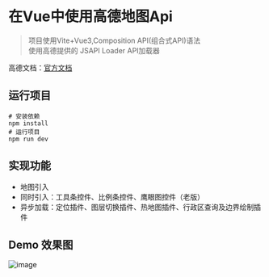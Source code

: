 # 在Vue中使用高德地图Api

> 项目使用Vite+Vue3,Composition API(组合式API)语法<br/>
> 使用高德提供的 JSAPI Loader API加载器

高德文档：[官方文档](https://lbs.amap.com/api/jsapi-v2/guide/webcli/map-vue1)

## 运行项目
```
# 安装依赖
npm install
# 运行项目
npm run dev
```
## 实现功能
 - 地图引入
 - 同时引入：工具条控件、比例条控件、鹰眼图控件（老版）
 - 异步加载：定位插件、图层切换插件、热地图插件、行政区查询及边界绘制插件

## Demo 效果图
![image](https://user-images.githubusercontent.com/43164478/174425505-5ffdd6d1-5abe-45e1-86c9-e7b2dc786363.png)


